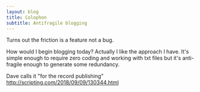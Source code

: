 ```yaml
---
layout: blog
title: Colophon
subtitle: Antifragile blogging
---
```


Turns out the friction is a feature not a bug.

How would I begin blogging today? Actually I like the approach I have. It's simple enough to require zero coding and working with txt files but it's anti-fragile enough to generate some redundancy.

Dave calls it "for the record publishing" http://scripting.com/2018/09/09/130344.html